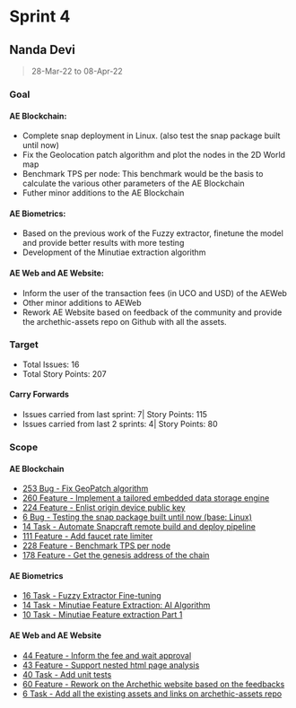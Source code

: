 # Sprint 4

## Nanda Devi

> 28-Mar-22 to 08-Apr-22

### Goal

#### AE Blockchain:
- Complete snap deployment in Linux. (also test the snap package built until now)
- Fix the Geolocation patch algorithm and plot the nodes in the 2D World map
- Benchmark TPS per node: This benchmark would be the basis to calculate the various other parameters of the AE Blockchain
- Futher minor additions to the AE Blockchain

#### AE Biometrics: 
- Based on the previous work of the Fuzzy extractor, finetune the model and provide better results with more testing
- Development of the Minutiae extraction algorithm

#### AE Web and AE Website: 
- Inform the user of the transaction fees (in UCO and USD) of the AEWeb
- Other minor additions to AEWeb
- Rework AE Website based on feedback of the community and provide the archethic-assets repo on Github with all the assets.

### Target
- Total Issues: 16
- Total Story Points: 207

#### Carry Forwards
- Issues carried from last sprint: 7| Story Points: 115
- Issues carried from last 2 sprints: 4| Story Points: 80

### Scope

#### AE Blockchain
 - [253 Bug - Fix GeoPatch algorithm](https://github.com/archethic-foundation/archethic-node/issues/253)
 - [260 Feature - Implement a tailored embedded data storage engine](https://github.com/archethic-foundation/archethic-node/issues/260)
 - [224 Feature - Enlist origin device public key](https://github.com/archethic-foundation/archethic-node/issues/224)
 - [6 Bug - Testing the snap package built until now (base: Linux)](https://github.com/archethic-foundation/archethic-snap/issues/6)
 - [14 Task - Automate Snapcraft remote build and deploy pipeline](https://github.com/archethic-foundation/archethic-snap/issues/14)
 - [111 Feature - Add faucet rate limiter](https://github.com/archethic-foundation/archethic-snap/issues/111)
 - [228 Feature - Benchmark TPS per node](https://github.com/archethic-foundation/archethic-node/issues/228)
 - [178 Feature - Get the genesis address of the chain](https://github.com/archethic-foundation/archethic-node/issues/178)

#### AE Biometrics
 - [16 Task - Fuzzy Extractor Fine-tuning](https://github.com/archethic-foundation/biometrics-seed-extraction/issues/16)
 - [14 Task - Minutiae Feature Extraction: AI Algorithm](https://github.com/archethic-foundation/biometrics-seed-extraction/issues/14)
 - [10 Task - Minutiae Feature extraction Part 1](https://github.com/archethic-foundation/biometrics-seed-extraction/issues/10)

#### AE Web and AE Website
 - [44 Feature - Inform the fee and wait approval](https://github.com/archethic-foundation/aeweb-cli/issues/44)
 - [43 Feature - Support nested html page analysis](https://github.com/archethic-foundation/aeweb-cli/issues/43)
 - [40 Task - Add unit tests](https://github.com/archethic-foundation/aeweb-cli/issues/40)
 - [60 Feature - Rework on the Archethic website based on the feedbacks](https://github.com/archethic-foundation/archethic-website/issues/60)
 - [6 Task - Add all the existing assets and links on archethic-assets repo](https://github.com/archethic-foundation/archethic-assets/issues/6)
